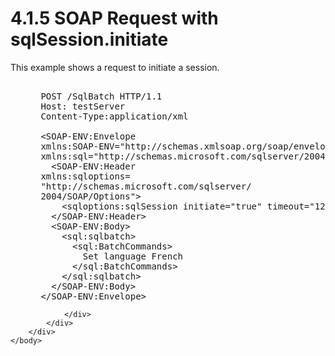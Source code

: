 <html dir="LTR" xmlns:mshelp="http://msdn.microsoft.com/mshelp" xmlns:ddue="http://ddue.schemas.microsoft.com/authoring/2003/5" xmlns:xlink="http://www.w3.org/1999/xlink" xmlns:tool="http://www.microsoft.com/tooltip">
    <head>
        <meta http-equiv="Content-Type" content="text/html; CHARSET=utf-8"></meta>
        <meta name="save" content="history"></meta>
        <title>4.1.5 SOAP Request with sqlSession.initiate</title>
        <xml>
            <mshelp:toctitle title="4.1.5 SOAP Request with sqlSession.initiate"></mshelp:toctitle>
            <mshelp:rltitle title="[MS-SSNWS]: SOAP Request with sqlSession.initiate"></mshelp:rltitle>
            <mshelp:keyword index="A" term="bb661e5d-e288-46f6-8d3b-5a97181da2bb"></mshelp:keyword>
            <mshelp:attr name="DCSext.ContentType" value="open specification"></mshelp:attr>
            <mshelp:attr name="AssetID" value="bb661e5d-e288-46f6-8d3b-5a97181da2bb"></mshelp:attr>
            <mshelp:attr name="TopicType" value="kbRef"></mshelp:attr>
            <mshelp:attr name="DCSext.Title" value="[MS-SSNWS]: SOAP Request with sqlSession.initiate" />
        </xml>
    </head>
    <body>
        <div id="header">
            <h1 class="heading">4.1.5 SOAP Request with sqlSession.initiate</h1>
        </div>
        <div id="mainSection">
            <div id="mainBody">
                <div id="allHistory" class="saveHistory"></div>
                <div id="sectionSection0" class="section" name="collapseableSection">
                    

<p>This example shows a request to initiate a session.</p>

<dl>
<dd>
<div><pre>  
 POST /SqlBatch HTTP/1.1
 Host: testServer
 Content-Type:application/xml
  
 &lt;SOAP-ENV:Envelope 
 xmlns:SOAP-ENV=&quot;http://schemas.xmlsoap.org/soap/envelope/&quot;
 xmlns:sql=&quot;http://schemas.microsoft.com/sqlserver/2004/SOAP&quot;&gt;
   &lt;SOAP-ENV:Header 
 xmlns:sqloptions=
 &quot;http://schemas.microsoft.com/sqlserver/
 2004/SOAP/Options&quot;&gt;
     &lt;sqloptions:sqlSession initiate=&quot;true&quot; timeout=&quot;12&quot;/&gt;
   &lt;/SOAP-ENV:Header&gt;
   &lt;SOAP-ENV:Body&gt;
     &lt;sql:sqlbatch&gt;
       &lt;sql:BatchCommands&gt;
         Set language French
       &lt;/sql:BatchCommands&gt;
     &lt;/sql:sqlbatch&gt;
   &lt;/SOAP-ENV:Body&gt;
 &lt;/SOAP-ENV:Envelope&gt;
</pre></div>
</dd></dl>


                </div>
            </div>
        </div>
    </body>
</html>